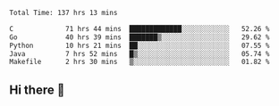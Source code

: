 <!--START_SECTION:waka-->

```txt
Total Time: 137 hrs 13 mins

C             71 hrs 44 mins  █████████████░░░░░░░░░░░░   52.26 %
Go            40 hrs 39 mins  ███████▒░░░░░░░░░░░░░░░░░   29.62 %
Python        10 hrs 21 mins  ██░░░░░░░░░░░░░░░░░░░░░░░   07.55 %
Java          7 hrs 52 mins   █▒░░░░░░░░░░░░░░░░░░░░░░░   05.74 %
Makefile      2 hrs 30 mins   ▒░░░░░░░░░░░░░░░░░░░░░░░░   01.82 %
```

<!--END_SECTION:waka-->

## Hi there 👋

<!--
**prorok210/prorok210** is a ✨ _special_ ✨ repository because its `README.md` (this file) appears on your GitHub profile.

Here are some ideas to get you started:

- 🔭 I’m currently working on ...
- 🌱 I’m currently learning ...
- 👯 I’m looking to collaborate on ...
- 🤔 I’m looking for help with ...
- 💬 Ask me about ...
- 📫 How to reach me: ...
- 😄 Pronouns: ...
- ⚡ Fun fact: ...
-->

